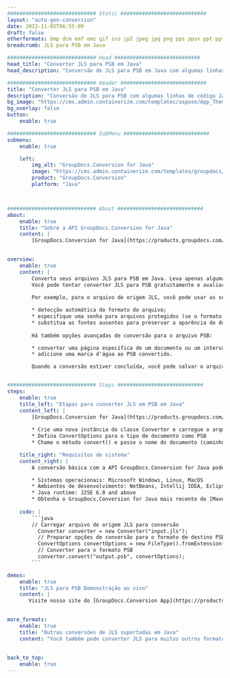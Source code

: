 ```yaml
---
############################# Static ############################
layout: "auto-gen-conversion"
date: 2022-11-05T06:55:09
draft: false
otherformats: bmp dcm emf emz gif ico jp2 jpeg jpg png pps ppsx ppt pptx psb psd svg svgz tga tif tiff webp wmf wmz
breadcrumb: JLS para PSB em Java

############################# Head ############################
head_title: "Converter JLS para PSB em Java"
head_description: "Conversão de JLS para PSB em Java com algumas linhas de código. Converta mais de 160 formatos de arquivo usando a API de conversão de documentos do GroupDocs para Java"

############################# Header ############################
title: "Converter JLS para PSB em Java"
description: "Conversão de JLS para PSB com algumas linhas de código Java"
bg_image: "https://cms.admin.containerize.com/templates/aspose/App_Themes/V3/images/bg/header1.png"
bg_overlay: false
button:
    enable: true

############################# SubMenu ############################
submenu:
    enable: true

    left:
        img_alt: "GroupDocs.Conversion for Java"
        image: "https://cms.admin.containerize.com/templates/groupdocs/images/product-logos/90x90-noborder/groupdocs-conversion-java.png"
        product: "GroupDocs.Conversion"
        platform: "Java"



############################# About ############################
about:
    enable: true
    title: "Sobre a API GroupDocs.Conversion for Java"
    content: |
        [GroupDocs.Conversion for Java](https://products.groupdocs.com/conversion/java/) é uma API avançada de conversão de formato de arquivo para conversão entre formatos populares de imagem e documento, como Microsoft Office, OpenDocument, PDF, HTML, e-mail, CAD. e muito mais com apenas algumas linhas de código. A API nativa detecta automaticamente os formatos dos documentos originais e oferece muitas opções para personalizar os documentos convertidos. Juntamente com a função de extrair informações de um documento, ele também suporta o armazenamento em cache dos resultados da conversão para o disco local por padrão. No entanto, qualquer tipo de armazenamento em cache pode ser suportado pela implementação das interfaces apropriadas - Amazon S3, Dropbox, Google Drive, Windows Azure, Reddis ou quaisquer outras.
    

overview:
    enable: true
    content: |
        Converta seus arquivos JLS para PSB em Java. Leva apenas algumas linhas de código Java em qualquer plataforma de sua escolha, como Windows, Linux, macOS.
        Você pode tentar converter JLS para PSB gratuitamente e avaliar a qualidade dos resultados da conversão. Junto com scripts de conversão de arquivo simples, você pode tentar opções mais sofisticadas para carregar o arquivo de origem JLS e armazenar a saída PSB. 
        
        Por exemplo, para o arquivo de origem JLS, você pode usar as seguintes opções de carregamento:

        * detecção automática do formato do arquivo;
        * especifique uma senha para arquivos protegidos (se o formato de arquivo for compatível);
        * substitua as fontes ausentes para preservar a aparência do documento.
        
        Há também opções avançadas de conversão para o arquivo PSB:

        * converter uma página específica de um documento ou um intervalo de páginas;
        * adicione uma marca d'água ao PSB convertido.

        Quando a conversão estiver concluída, você pode salvar o arquivo PSB no caminho do arquivo local ou em qualquer armazenamento de terceiros, como FTP, Amazon S3, Google Drive, Dropbox etc. Observe - para converter JLS para PSB, você não precisa instalar nenhum software adicional, como MS Office, Open Office, Adobe Acrobat Reader etc.


############################# Steps ############################
steps:
    enable: true
    title_left: "Etapas para converter JLS em PSB em Java"
    content_left: |
        [GroupDocs.Conversion for Java](https://products.groupdocs.com/conversion/java/) permite que os desenvolvedores convertam facilmente o arquivo JLS para PSB com algumas linhas de código.
        
        * Crie uma nova instância da classe Converter e carregue o arquivo JLS com o caminho completo
        * Defina ConvertOptions para o tipo de documento como PSB
        * Chame o método convert() e passe o nome do documento (caminho completo) e formato (PSB) como parâmetro

    title_right: "Requisitos de sistema"
    content_right: |
        A conversão básica com a API GroupDocs.Conversion for Java pode ser feita com apenas algumas linhas de código. Nossas APIs são suportadas em todas as principais plataformas e sistemas operacionais. Antes de executar o código abaixo, certifique-se de ter os seguintes pré-requisitos instalados em seu sistema.

        * Sistemas operacionais: Microsoft Windows, Linux, MacOS
        * Ambientes de desenvolvimento: NetBeans, Intellij IDEA, Eclipse, etc.
        * Java runtime: J2SE 6.0 and above
        * Obtenha o GroupDocs.Conversion for Java mais recente de [Maven](https://repository.groupdocs.com/webapp/#/artifacts/browse/tree/General/repo/com/groupdocs/groupdocs-conversion)
         
    code: |
        ```java    
        // Carregar arquivo de origem JLS para conversão
          Converter converter = new Converter("input.jls");
          // Preparar opções de conversão para o formato de destino PSB
          ConvertOptions convertOptions = new FileType().fromExtension("psb").getConvertOptions();
          // Converter para o formato PSB
          converter.convert("output.psb", convertOptions);
        ```

demos:
    enable: true
    title: "JLS para PSB Demonstração ao vivo"
    content: |
       Visite nosso site do [GroupDocs.Conversion App](https://products.groupdocs.app/conversion/family) e experimente a conversão de JLS para PSB agora. A demonstração gratuita tem os seguintes benefícios
          

more_formats:
    enable: true
    title: "Outras conversões de JLS suportadas em Java"
    content: "Você também pode converter JLS para muitos outros formatos de arquivo. Por favor, veja a lista abaixo."
       
       
back_to_top:
    enable: true
---
```


